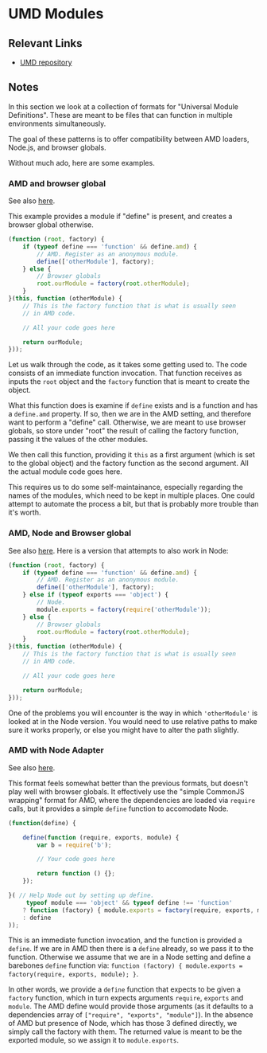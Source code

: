 # UMD Modules

## Relevant Links

- [UMD repository](https://github.com/umdjs/umd)

## Notes

In this section we look at a collection of formats for "Universal Module Definitions". These are meant to be files that can function in multiple environments simultaneously.

The goal of these patterns is to offer compatibility between AMD loaders, Node.js, and browser globals.

Without much ado, here are some examples.

### AMD and browser global

See also [here](https://github.com/umdjs/umd/blob/master/amdWeb.js).

This example provides a module if "define" is present, and creates a browser global otherwise.

```javascript
(function (root, factory) {
    if (typeof define === 'function' && define.amd) {
        // AMD. Register as an anonymous module.
        define(['otherModule'], factory);
    } else {
        // Browser globals
        root.ourModule = factory(root.otherModule);
    }
}(this, function (otherModule) {
    // This is the factory function that is what is usually seen
    // in AMD code.

    // All your code goes here

    return ourModule;
}));
```

Let us walk through the code, as it takes some getting used to. The code consists of an immediate function invocation. That function receives as inputs the `root` object and the `factory` function that is meant to create the object.

What this function does is examine if `define` exists and is a function and has a `define.amd` property. If so, then we are in the AMD setting, and therefore want to perform a "define" call. Otherwise, we are meant to use browser globals, so store under "root" the result of calling the factory function, passing it the values of the other modules.

We then call this function, providing it `this` as a first argument (which is set to the global object) and the factory function as the second argument. All the actual module code goes here.

This requires us to do some self-maintainance, especially regarding the names of the modules, which need to be kept in multiple places. One could attempt to automate the process a bit, but that is probably more trouble than it's worth.

### AMD, Node and Browser global

See also [here](https://github.com/umdjs/umd/blob/master/returnExports.js).
Here is a version that attempts to also work in Node:

```javascript
(function (root, factory) {
    if (typeof define === 'function' && define.amd) {
        // AMD. Register as an anonymous module.
        define(['otherModule'], factory);
    } else if (typeof exports === 'object') {
        // Node.
        module.exports = factory(require('otherModule'));
    } else {
        // Browser globals
        root.ourModule = factory(root.otherModule);
    }
}(this, function (otherModule) {
    // This is the factory function that is what is usually seen
    // in AMD code.

    // All your code goes here

    return ourModule;
}));
```

One of the problems you will encounter is the way in which `'otherModule'` is looked at in the Node version. You would need to use relative paths to make sure it works properly, or else you might have to alter the path slightly.

### AMD with Node Adapter

See also [here](https://github.com/umdjs/umd/blob/master/nodeAdapter.js).

This format feels somewhat better than the previous formats, but doesn't play well with browser globals. It effectively use the "simple CommonJS wrapping" format for AMD, where the dependencies are loaded via `require` calls, but it provides a simple `define` function to accomodate Node.

```javascript
(function(define) {

    define(function (require, exports, module) {
        var b = require('b');

        // Your code goes here

        return function () {};
    });

}( // Help Node out by setting up define.
     typeof module === 'object' && typeof define !== 'function'
    ? function (factory) { module.exports = factory(require, exports, module); }
    : define
));
```

This is an immediate function invocation, and the function is provided a `define`. If we are in AMD then there is a `define` already, so we pass it to the function. Otherwise we assume that we are in a Node setting and define a barebones `define` function via: `function (factory) { module.exports = factory(require, exports, module); }`.

In other words, we provide a `define` function that expects to be given a `factory` function, which in turn expects arguments `require`, `exports` and `module`. The AMD define would provide those arguments (as it defaults to a dependencies array of `["require", "exports", "module"]`). In the absence of AMD but presence of Node, which has those 3 defined directly, we simply call the factory with them. The returned value is meant to be the exported module, so we assign it to `module.exports`.
